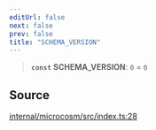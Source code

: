 ```yaml
---
editUrl: false
next: false
prev: false
title: "SCHEMA_VERSION"
---
```


> **`const`** **SCHEMA\_VERSION**: `0` = `0`

## Source

[internal/microcosm/src/index.ts:28](https://github.com/nodenogg-in/alpha-p2p/blob/fd5f5c9/internal/microcosm/src/index.ts#L28)
